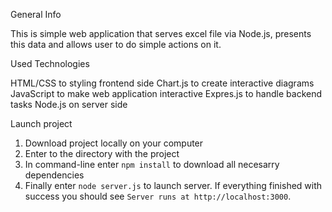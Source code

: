 General Info

This is simple web application that serves excel file via Node.js, presents this data and allows user to do simple actions on it.

Used Technologies

HTML/CSS to styling frontend side 
Chart.js to create interactive diagrams
JavaScript to make web application interactive
Expres.js to handle backend tasks
Node.js on server side

Launch project

1. Download project locally on your computer
2. Enter to the directory with the project
3. In command-line enter `npm install` to download all necesarry dependencies 
4. Finally enter `node server.js` to launch server. If everything finished with success you should see `Server runs at http://localhost:3000`.